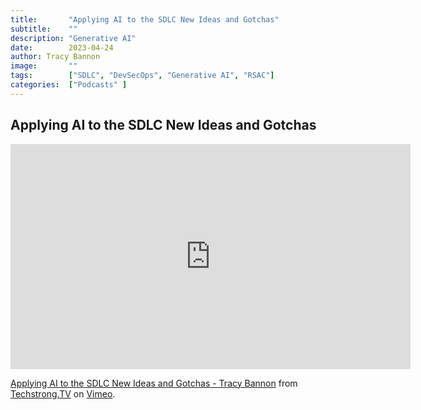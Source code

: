 ```yaml
---
title:       "Applying AI to the SDLC New Ideas and Gotchas"
subtitle:    ""
description: "Generative AI"
date:        2023-04-24
author: Tracy Bannon
image:       ""
tags:        ["SDLC", "DevSecOps", "Generative AI", "RSAC"]
categories:  ["Podcasts" ]
---
```

## Applying AI to the SDLC New Ideas and Gotchas 

<iframe src="https://player.vimeo.com/video/830767057?h=55a7efbc8c&title=0&byline=0&portrait=0" width="640" height="360" frameborder="0" allow="autoplay; fullscreen; picture-in-picture" allowfullscreen></iframe>
<p><a href="https://vimeo.com/830767057">Applying AI to the SDLC New Ideas and Gotchas - Tracy Bannon</a> from <a href="https://vimeo.com/digitalanarchist">Techstrong.TV</a> on <a href="https://vimeo.com">Vimeo</a>.</p>